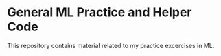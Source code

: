# General ML Practice and Helper Code 

This repository contains material related to my practice excercises in ML.